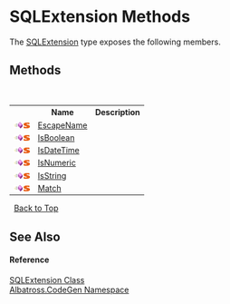 # SQLExtension Methods
 

The <a href="T_Albatross_CodeGen_SQLExtension.md">SQLExtension</a> type exposes the following members.


## Methods
&nbsp;<table><tr><th></th><th>Name</th><th>Description</th></tr><tr><td>![Public method](media/pubmethod.gif "Public method")![Static member](media/static.gif "Static member")</td><td><a href="M_Albatross_CodeGen_SQLExtension_EscapeName.md">EscapeName</a></td><td /></tr><tr><td>![Public method](media/pubmethod.gif "Public method")![Static member](media/static.gif "Static member")</td><td><a href="M_Albatross_CodeGen_SQLExtension_IsBoolean.md">IsBoolean</a></td><td /></tr><tr><td>![Public method](media/pubmethod.gif "Public method")![Static member](media/static.gif "Static member")</td><td><a href="M_Albatross_CodeGen_SQLExtension_IsDateTime.md">IsDateTime</a></td><td /></tr><tr><td>![Public method](media/pubmethod.gif "Public method")![Static member](media/static.gif "Static member")</td><td><a href="M_Albatross_CodeGen_SQLExtension_IsNumeric.md">IsNumeric</a></td><td /></tr><tr><td>![Public method](media/pubmethod.gif "Public method")![Static member](media/static.gif "Static member")</td><td><a href="M_Albatross_CodeGen_SQLExtension_IsString.md">IsString</a></td><td /></tr><tr><td>![Public method](media/pubmethod.gif "Public method")![Static member](media/static.gif "Static member")</td><td><a href="M_Albatross_CodeGen_SQLExtension_Match.md">Match</a></td><td /></tr></table>&nbsp;
<a href="#sqlextension-methods">Back to Top</a>

## See Also


#### Reference
<a href="T_Albatross_CodeGen_SQLExtension.md">SQLExtension Class</a><br /><a href="N_Albatross_CodeGen.md">Albatross.CodeGen Namespace</a><br />